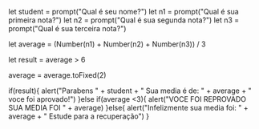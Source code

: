 
let student = prompt("Qual é seu nome?")
let n1 = prompt("Qual é sua primeira nota?")
let n2 = prompt("Qual é sua segunda nota?")
let n3 = prompt("Qual é sua terceira nota?")

let average = (Number(n1) + Number(n2) + Number(n3)) / 3

let result = average > 6

average = average.toFixed(2)

if(result){ 
  alert("Parabens " + student + " Sua media é de: " + average + " voce foi aprovado!")
}else if(average <3){
  alert("VOCE FOI REPROVADO SUA MEDIA FOI " + average)
}else{
  alert("Infelizmente sua media foi: " + average + " Estude para a recuperação")
}